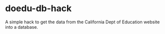 # doedu-db-hack

A simple hack to get the data from the California Dept of Education website into a database.